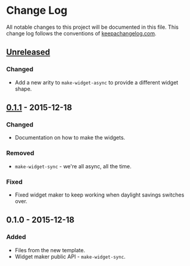 # Change Log
All notable changes to this project will be documented in this file. This change log follows the conventions of [keepachangelog.com](http://keepachangelog.com/).

## [Unreleased][unreleased]
### Changed
- Add a new arity to `make-widget-async` to provide a different widget shape.

## [0.1.1] - 2015-12-18
### Changed
- Documentation on how to make the widgets.

### Removed
- `make-widget-sync` - we're all async, all the time.

### Fixed
- Fixed widget maker to keep working when daylight savings switches over.

## 0.1.0 - 2015-12-18
### Added
- Files from the new template.
- Widget maker public API - `make-widget-sync`.

[unreleased]: https://github.com/your-name/horus/compare/0.1.1...HEAD
[0.1.1]: https://github.com/your-name/horus/compare/0.1.0...0.1.1
